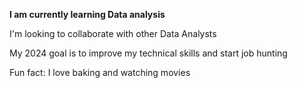 **I am currently learning Data analysis**

I'm looking to collaborate with other Data Analysts

My 2024 goal is to improve my technical skills and start job hunting

Fun fact: I love baking and watching movies
